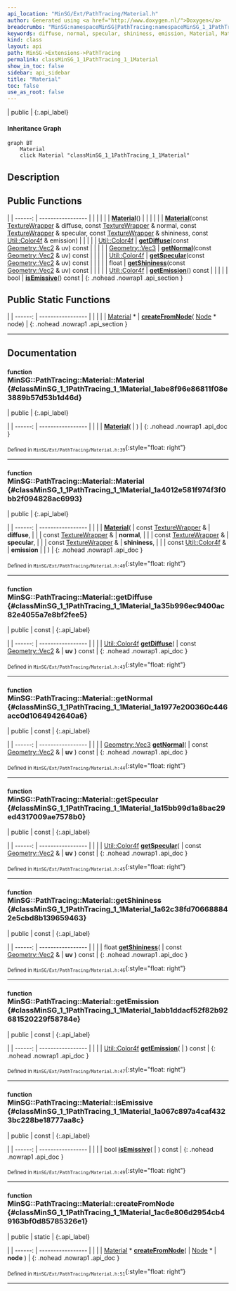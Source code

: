 ```yaml
---
api_location: "MinSG/Ext/PathTracing/Material.h"
author: Generated using <a href="http://www.doxygen.nl/">Doxygen</a>
breadcrumbs: "MinSG:namespaceMinSG|PathTracing:namespaceMinSG_1_1PathTracing"
keywords: diffuse, normal, specular, shininess, emission, Material, Material, getDiffuse, getNormal, getSpecular, getShininess, getEmission, isEmissive, createFromNode
kind: class
layout: api
path: MinSG->Extensions->PathTracing
permalink: classMinSG_1_1PathTracing_1_1Material
show_in_toc: false
sidebar: api_sidebar
title: "Material"
toc: false
use_as_root: false
---
```


| public |
{:.api_label}

#### Inheritance Graph

```mermaid
graph BT
	Material
	click Material "classMinSG_1_1PathTracing_1_1Material"
```

## Description





## Public Functions

|
| ------: | ----------------- |
|  | |
|  | **[Material](#classMinSG_1_1PathTracing_1_1Material_1abe8f96e86811f08e3889b57d53b1d46d)**() |
|  | |
|  | **[Material](#classMinSG_1_1PathTracing_1_1Material_1a4012e581f974f3f0bb2f094828ac6993)**(const [TextureWrapper](structMinSG_1_1PathTracing_1_1TextureWrapper) & diffuse, const [TextureWrapper](structMinSG_1_1PathTracing_1_1TextureWrapper) & normal, const [TextureWrapper](structMinSG_1_1PathTracing_1_1TextureWrapper) & specular, const [TextureWrapper](structMinSG_1_1PathTracing_1_1TextureWrapper) & shininess, const [Util::Color4f](classUtil_1_1Color4f) & emission) |
|  | |
| [Util::Color4f](classUtil_1_1Color4f) | **[getDiffuse](#classMinSG_1_1PathTracing_1_1Material_1a35b996ec9400ac82e4055a7e8bf2fee5)**(const [Geometry::Vec2](namespaceGeometry#namespaceGeometry_1aa9c56320691770d4bc53916868f15e6d) & uv) const |
|  | |
| [Geometry::Vec3](namespaceGeometry#namespaceGeometry_1ab29e4544da9b15b5bf224cbf5b691313) | **[getNormal](#classMinSG_1_1PathTracing_1_1Material_1a1977e200360c446acc0d1064942640a6)**(const [Geometry::Vec2](namespaceGeometry#namespaceGeometry_1aa9c56320691770d4bc53916868f15e6d) & uv) const |
|  | |
| [Util::Color4f](classUtil_1_1Color4f) | **[getSpecular](#classMinSG_1_1PathTracing_1_1Material_1a15bb99d1a8bac29ed4317009ae7578b0)**(const [Geometry::Vec2](namespaceGeometry#namespaceGeometry_1aa9c56320691770d4bc53916868f15e6d) & uv) const |
|  | |
| float | **[getShininess](#classMinSG_1_1PathTracing_1_1Material_1a62c38fd706688842e5cbd8b139659463)**(const [Geometry::Vec2](namespaceGeometry#namespaceGeometry_1aa9c56320691770d4bc53916868f15e6d) & uv) const |
|  | |
| [Util::Color4f](classUtil_1_1Color4f) | **[getEmission](#classMinSG_1_1PathTracing_1_1Material_1abb1ddacf52f82b92681520229f58784e)**() const |
|  | |
| bool | **[isEmissive](#classMinSG_1_1PathTracing_1_1Material_1a067c897a4caf4323bc228be18777aa8c)**() const |
{: .nohead .nowrap1 .api_section }


## Public Static Functions

|
| ------: | ----------------- |
|  | |
| [Material](classMinSG_1_1PathTracing_1_1Material) * | **[createFromNode](#classMinSG_1_1PathTracing_1_1Material_1ac6e806d2954cb49163bf0d85785326e1)**( [Node](classMinSG_1_1Node) * node) |
{: .nohead .nowrap1 .api_section }


-------------------------------------------------------------------

## Documentation

### <small>function</small><br/> MinSG::PathTracing::Material::Material {#classMinSG_1_1PathTracing_1_1Material_1abe8f96e86811f08e3889b57d53b1d46d}

| public |
{:.api_label}

|
| ------: | ----------------- |
|  |
|  **[Material](#classMinSG_1_1PathTracing_1_1Material_1abe8f96e86811f08e3889b57d53b1d46d)**( |  ) |
{: .nohead .nowrap1 .api_doc }





<sub>Defined in `MinSG/Ext/PathTracing/Material.h:39`</sub>{:style="float: right"}

-------------------------------------------------------------------

### <small>function</small><br/> MinSG::PathTracing::Material::Material {#classMinSG_1_1PathTracing_1_1Material_1a4012e581f974f3f0bb2f094828ac6993}

| public |
{:.api_label}

|
| ------: | ----------------- |
|  |
|  **[Material](#classMinSG_1_1PathTracing_1_1Material_1a4012e581f974f3f0bb2f094828ac6993)**( | const [TextureWrapper](structMinSG_1_1PathTracing_1_1TextureWrapper) & | **diffuse**, |
| | const [TextureWrapper](structMinSG_1_1PathTracing_1_1TextureWrapper) & | **normal**, |
| | const [TextureWrapper](structMinSG_1_1PathTracing_1_1TextureWrapper) & | **specular**, |
| | const [TextureWrapper](structMinSG_1_1PathTracing_1_1TextureWrapper) & | **shininess**, |
| | const [Util::Color4f](classUtil_1_1Color4f) & | **emission** |
|   ) |
{: .nohead .nowrap1 .api_doc }





<sub>Defined in `MinSG/Ext/PathTracing/Material.h:40`</sub>{:style="float: right"}

-------------------------------------------------------------------

### <small>function</small><br/> MinSG::PathTracing::Material::getDiffuse {#classMinSG_1_1PathTracing_1_1Material_1a35b996ec9400ac82e4055a7e8bf2fee5}

| public | const |
{:.api_label}

|
| ------: | ----------------- |
|  |
| [Util::Color4f](classUtil_1_1Color4f) **[getDiffuse](#classMinSG_1_1PathTracing_1_1Material_1a35b996ec9400ac82e4055a7e8bf2fee5)**( | const [Geometry::Vec2](namespaceGeometry#namespaceGeometry_1aa9c56320691770d4bc53916868f15e6d) & | **uv** ) const |
{: .nohead .nowrap1 .api_doc }





<sub>Defined in `MinSG/Ext/PathTracing/Material.h:43`</sub>{:style="float: right"}

-------------------------------------------------------------------

### <small>function</small><br/> MinSG::PathTracing::Material::getNormal {#classMinSG_1_1PathTracing_1_1Material_1a1977e200360c446acc0d1064942640a6}

| public | const |
{:.api_label}

|
| ------: | ----------------- |
|  |
| [Geometry::Vec3](namespaceGeometry#namespaceGeometry_1ab29e4544da9b15b5bf224cbf5b691313) **[getNormal](#classMinSG_1_1PathTracing_1_1Material_1a1977e200360c446acc0d1064942640a6)**( | const [Geometry::Vec2](namespaceGeometry#namespaceGeometry_1aa9c56320691770d4bc53916868f15e6d) & | **uv** ) const |
{: .nohead .nowrap1 .api_doc }





<sub>Defined in `MinSG/Ext/PathTracing/Material.h:44`</sub>{:style="float: right"}

-------------------------------------------------------------------

### <small>function</small><br/> MinSG::PathTracing::Material::getSpecular {#classMinSG_1_1PathTracing_1_1Material_1a15bb99d1a8bac29ed4317009ae7578b0}

| public | const |
{:.api_label}

|
| ------: | ----------------- |
|  |
| [Util::Color4f](classUtil_1_1Color4f) **[getSpecular](#classMinSG_1_1PathTracing_1_1Material_1a15bb99d1a8bac29ed4317009ae7578b0)**( | const [Geometry::Vec2](namespaceGeometry#namespaceGeometry_1aa9c56320691770d4bc53916868f15e6d) & | **uv** ) const |
{: .nohead .nowrap1 .api_doc }





<sub>Defined in `MinSG/Ext/PathTracing/Material.h:45`</sub>{:style="float: right"}

-------------------------------------------------------------------

### <small>function</small><br/> MinSG::PathTracing::Material::getShininess {#classMinSG_1_1PathTracing_1_1Material_1a62c38fd706688842e5cbd8b139659463}

| public | const |
{:.api_label}

|
| ------: | ----------------- |
|  |
| float **[getShininess](#classMinSG_1_1PathTracing_1_1Material_1a62c38fd706688842e5cbd8b139659463)**( | const [Geometry::Vec2](namespaceGeometry#namespaceGeometry_1aa9c56320691770d4bc53916868f15e6d) & | **uv** ) const |
{: .nohead .nowrap1 .api_doc }





<sub>Defined in `MinSG/Ext/PathTracing/Material.h:46`</sub>{:style="float: right"}

-------------------------------------------------------------------

### <small>function</small><br/> MinSG::PathTracing::Material::getEmission {#classMinSG_1_1PathTracing_1_1Material_1abb1ddacf52f82b92681520229f58784e}

| public | const |
{:.api_label}

|
| ------: | ----------------- |
|  |
| [Util::Color4f](classUtil_1_1Color4f) **[getEmission](#classMinSG_1_1PathTracing_1_1Material_1abb1ddacf52f82b92681520229f58784e)**( |  ) const |
{: .nohead .nowrap1 .api_doc }





<sub>Defined in `MinSG/Ext/PathTracing/Material.h:47`</sub>{:style="float: right"}

-------------------------------------------------------------------

### <small>function</small><br/> MinSG::PathTracing::Material::isEmissive {#classMinSG_1_1PathTracing_1_1Material_1a067c897a4caf4323bc228be18777aa8c}

| public | const |
{:.api_label}

|
| ------: | ----------------- |
|  |
| bool **[isEmissive](#classMinSG_1_1PathTracing_1_1Material_1a067c897a4caf4323bc228be18777aa8c)**( |  ) const |
{: .nohead .nowrap1 .api_doc }





<sub>Defined in `MinSG/Ext/PathTracing/Material.h:49`</sub>{:style="float: right"}

-------------------------------------------------------------------

### <small>function</small><br/> MinSG::PathTracing::Material::createFromNode {#classMinSG_1_1PathTracing_1_1Material_1ac6e806d2954cb49163bf0d85785326e1}

| public | static |
{:.api_label}

|
| ------: | ----------------- |
|  |
| [Material](classMinSG_1_1PathTracing_1_1Material) * **[createFromNode](#classMinSG_1_1PathTracing_1_1Material_1ac6e806d2954cb49163bf0d85785326e1)**( |  [Node](classMinSG_1_1Node) * | **node** ) |
{: .nohead .nowrap1 .api_doc }





<sub>Defined in `MinSG/Ext/PathTracing/Material.h:51`</sub>{:style="float: right"}

-------------------------------------------------------------------

